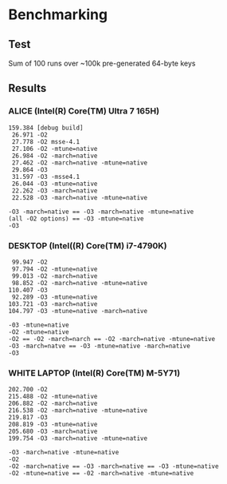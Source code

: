 # Benchmarking

## Test

Sum of 100 runs over ~100k pre-generated 64-byte keys

## Results

### ALICE (Intel(R) Core(TM) Ultra 7 165H)

```
159.384 [debug build]
 26.971 -O2
 27.778 -O2 msse-4.1
 27.106 -O2 -mtune=native
 26.984 -O2 -march=native
 27.462 -O2 -march=native -mtune=native
 29.864 -O3
 31.597 -O3 -msse4.1
 26.044 -O3 -mtune=native
 22.262 -O3 -march=native
 22.528 -O3 -march=native -mtune=native
```

```
-O3 -march=native == -O3 -march=native -mtune=native
(all -O2 options) == -O3 -mtune=native
-O3
```

### DESKTOP (Intel((R) Core(TM) i7-4790K)

```
 99.947 -O2
 97.794 -O2 -mtune=native
 99.013 -O2 -march=native
 98.852 -O2 -march=native -mtune=native
110.407 -O3
 92.289 -O3 -mtune=native
103.721 -O3 -march=native
104.797 -O3 -mtune=native -march=native
```

```
-03 -mtune=native
-O2 -mtune=native
-O2 == -O2 -march=narch == -O2 -march=native -mtune=native
-O3 -march=natve == -O3 -mtune=native -march=native
-O3
```

### WHITE LAPTOP (Intel(R) Core(TM) M-5Y71)

```
202.700 -O2
215.488 -O2 -mtune=native
206.882 -O2 -march=native
216.538 -O2 -march=native -mtune=native
219.817 -O3
208.819 -O3 -mtune=native
205.680 -O3 -march=native
199.754 -O3 -march=native -mtune=native
```

```
-O3 -march=native -mtune=native
-O2
-O2 -march=native == -O3 -march=native == -O3 -mtune=native
-O2 -mtune=native == -02 -march=native -mtune=native
```
